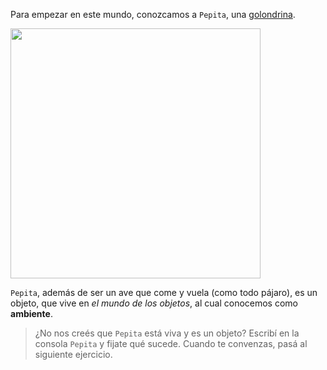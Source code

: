 Para empezar en este mundo, conozcamos a `Pepita`, una [golondrina](http://es.wikipedia.org/wiki/Hirundo_rustica).

<img width="400" src="https://upload.wikimedia.org/wikipedia/commons/thumb/2/24/Landsvale.jpg/1024px-Landsvale.jpg" alt=""/>

`Pepita`, además de ser un ave que come y vuela (como todo pájaro), es un objeto, que vive en _el mundo de los objetos_, al cual conocemos como **ambiente**.

> ¿No nos creés que `Pepita` está viva y es un objeto? Escribí en la consola `Pepita` y fijate qué sucede. Cuando te convenzas, pasá al siguiente ejercicio.
